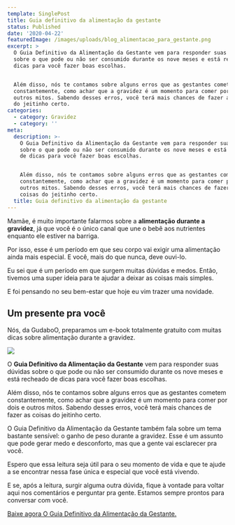 ```yaml
---
template: SinglePost
title: Guia definitivo da alimentação da gestante
status: Published
date: '2020-04-22'
featuredImage: /images/uploads/blog_alimentacao_para_gestante.png
excerpt: >
  O Guia Definitivo da Alimentação da Gestante vem para responder suas dúvidas
  sobre o que pode ou não ser consumido durante os nove meses e está recheado de
  dicas para você fazer boas escolhas.


  Além disso, nós te contamos sobre alguns erros que as gestantes cometem
  constantemente, como achar que a gravidez é um momento para comer por dois e
  outros mitos. Sabendo desses erros, você terá mais chances de fazer as coisas
  do jeitinho certo.
categories:
  - category: Gravidez
  - category: ''
meta:
  description: >-
    O Guia Definitivo da Alimentação da Gestante vem para responder suas dúvidas
    sobre o que pode ou não ser consumido durante os nove meses e está recheado
    de dicas para você fazer boas escolhas.


    Além disso, nós te contamos sobre alguns erros que as gestantes cometem
    constantemente, como achar que a gravidez é um momento para comer por dois e
    outros mitos. Sabendo desses erros, você terá mais chances de fazer as
    coisas do jeitinho certo.
  title: Guia definitivo da alimentação da gestante
---
```

Mamãe, é muito importante falarmos sobre a **alimentação durante a gravidez**, já que você é o único canal que une o bebê aos nutrientes enquanto ele estiver na barriga. 



Por isso, esse é um período em que seu corpo vai exigir uma alimentação ainda mais especial. E você, mais do que nunca, deve ouvi-lo.



Eu sei que é um período em que surgem muitas dúvidas e medos. Então, tivemos uma super ideia para te ajudar a deixar as coisas mais simples.



E foi pensando no seu bem-estar que hoje eu vim trazer uma novidade.



## Um presente pra você



Nós, da GudaboO, preparamos um e-book totalmente gratuito com muitas dicas sobre alimentação durante a gravidez.



![](/images/uploads/o9fgfa1.png)



O **Guia Definitivo da Alimentação da Gestante** vem para responder suas dúvidas sobre o que pode ou não ser consumido durante os nove meses e está recheado de dicas para você fazer boas escolhas.



Além disso, nós te contamos sobre alguns erros que as gestantes cometem constantemente, como achar que a gravidez é um momento para comer por dois e outros mitos. Sabendo desses erros, você terá mais chances de fazer as coisas do jeitinho certo.



O Guia Definitivo da Alimentação da Gestante também fala sobre um tema bastante sensível: o ganho de peso durante a gravidez. Esse é um assunto que pode gerar medo e desconforto, mas que a gente vai esclarecer pra você.



Espero que essa leitura seja útil para o seu momento de vida e que te ajude a se encontrar nessa fase única e especial que você está vivendo. 



E se, após a leitura, surgir alguma outra dúvida, fique à vontade para voltar aqui nos comentários e perguntar pra gente. Estamos sempre prontos para conversar com você.



[Baixe agora O Guia Definitivo da Alimentação da Gestante.](http://gudaboo-com-br-7270407.hs-sites.com/)
